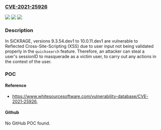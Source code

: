 ### [CVE-2021-25926](https://cve.mitre.org/cgi-bin/cvename.cgi?name=CVE-2021-25926)
![](https://img.shields.io/static/v1?label=Product&message=sickrage&color=blue)
![](https://img.shields.io/static/v1?label=Version&message=n%2Fa&color=blue)
![](https://img.shields.io/static/v1?label=Vulnerability&message=Cross-Site%20Scripting&color=brighgreen)

### Description

In SiCKRAGE, versions 9.3.54.dev1 to 10.0.11.dev1 are vulnerable to Reflected Cross-Site-Scripting (XSS) due to user input not being validated properly in the `quicksearch` feature. Therefore, an attacker can steal a user's sessionID to masquerade as a victim user, to carry out any actions in the context of the user.

### POC

#### Reference
- https://www.whitesourcesoftware.com/vulnerability-database/CVE-2021-25926,

#### Github
No GitHub POC found.

